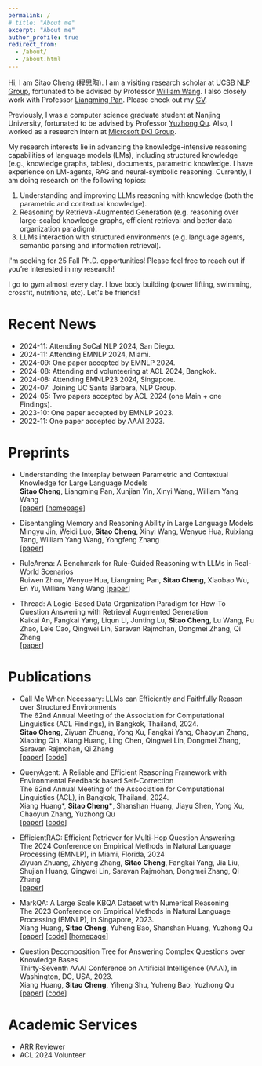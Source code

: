 ```yaml
---
permalink: /
# title: "About me"
excerpt: "About me"
author_profile: true
redirect_from: 
  - /about/
  - /about.html
---
```


 Hi, I am Sitao Cheng (程思陶). I am a visiting research scholar at [UCSB NLP Group](http://nlp.cs.ucsb.edu/), fortunated to be advised by Professor [William Wang](https://sites.cs.ucsb.edu/~william/index.html). I also closely work with Professor [Liangming Pan](https://liangmingpan.bio/). Please check out my [CV](https://sitaocheng.github.io/files/Academic_CV.pdf).
 
Previously, I was a computer science graduate student at Nanjing University, fortunated to be advised by Professor [Yuzhong Qu](http://ws.nju.edu.cn/~yzqu). 
Also, I worked as a research intern at [Microsoft DKI Group](https://www.microsoft.com/en-us/research/group/data-knowledge-intelligence/).

 My research interests lie in advancing the knowledge-intensive reasoning capabilities of language models (LMs), including structured knowledge (e.g., knowledge graphs, tables), documents, parametric knowledge. I have experience on LM-agents, RAG and neural-symbolic reasoning. Currently, I am doing research on the following topics:

1. Understanding and improving LLMs reasoning with knowledge (both the parametric and contextual knowledge).
2. Reasoning by Retrieval-Augmented Generation (e.g. reasoning over large-scaled knowledge graphs, efficient retrieval and better data organization paradigm).        
3. LLMs interaction with structured environments (e.g. language agents, semantic parsing and information retrieval).
          
I'm seeking for 25 Fall Ph.D. opportunities! Please feel free to reach out if you’re interested in my research!

I go to gym almost every day. I love body building (power lifting, swimming, crossfit, nutritions, etc). Let's be friends!

Recent News
======

- 2024-11: Attending SoCal NLP 2024, San Diego.
- 2024-11: Attending EMNLP 2024, Miami.
- 2024-09: One paper accepted by EMNLP 2024.
- 2024-08: Attending and volunteering at ACL 2024, Bangkok.
- 2024-08: Attending EMNLP23 2024, Singapore.
- 2024-07: Joining UC Santa Barbara, NLP Group.
- 2024-05: Two papers accepted by ACL 2024 (one Main + one Findings).
- 2023-10: One paper accepted by EMNLP 2023.
- 2022-11: One paper accepted by AAAI 2023.  

Preprints
======

- Understanding the Interplay between Parametric and Contextual Knowledge for Large Language Models \
**Sitao Cheng**, Liangming Pan, Xunjian Yin, Xinyi Wang, William Yang Wang \
[[paper](https://arxiv.org/abs/2410.08414)] [[homepage](https://sitaocheng.github.io/PK_CK_interplay/)] 

- Disentangling Memory and Reasoning Ability in Large Language Models \
Mingyu Jin, Weidi Luo, **Sitao Cheng**, Xinyi Wang, Wenyue Hua, Ruixiang Tang, William Yang Wang, Yongfeng Zhang \
[[paper](https://arxiv.org/abs/2411.13504)]  

- RuleArena: A Benchmark for Rule-Guided Reasoning with LLMs in Real-World Scenarios \
Ruiwen Zhou, Wenyue Hua, Liangming Pan, **Sitao Cheng**, Xiaobao Wu, En Yu, William Yang Wang
[[paper](https://arxiv.org/abs/2412.08972)]  

- Thread: A Logic-Based Data Organization Paradigm for How-To Question Answering with Retrieval Augmented Generation \
Kaikai An, Fangkai Yang, Liqun Li, Junting Lu, **Sitao Cheng**, Lu Wang, Pu Zhao, Lele Cao, Qingwei Lin, Saravan Rajmohan, Dongmei Zhang, Qi Zhang\
[[paper](https://arxiv.org/abs/2406.13372)]  


Publications
======


- Call Me When Necessary: LLMs can Efficiently and Faithfully Reason over Structured Environments\
The 62nd Annual Meeting of the Association for Computational Linguistics (ACL Findings), in Bangkok, Thailand, 2024.\
**Sitao Cheng**, Ziyuan Zhuang, Yong Xu, Fangkai Yang, Chaoyun Zhang, Xiaoting Qin, Xiang Huang, Ling Chen, Qingwei Lin, Dongmei Zhang, Saravan Rajmohan, Qi Zhang\
[[paper](https://arxiv.org/abs/2403.08593)] [[code](https://github.com/microsoft/Readi)]  



- QueryAgent: A Reliable and Efficient Reasoning Framework with Environmental Feedback based Self-Correction\
The 62nd Annual Meeting of the Association for Computational Linguistics (ACL), in Bangkok, Thailand, 2024.\
Xiang Huang*, **Sitao Cheng\***, Shanshan Huang, Jiayu Shen, Yong Xu, Chaoyun Zhang, Yuzhong Qu\
[[paper](https://arxiv.org/abs/2403.11886)] [[code](https://github.com/cdhx/QueryAgent)]


- EfficientRAG: Efficient Retriever for Multi-Hop Question Answering \
The 2024 Conference on Empirical Methods in Natural Language Processing (EMNLP), in Miami, Florida, 2024 \
Ziyuan Zhuang, Zhiyang Zhang, **Sitao Cheng**, Fangkai Yang, Jia Liu, Shujian Huang, Qingwei Lin, Saravan Rajmohan, Dongmei Zhang, Qi Zhang \
[[paper](https://www.arxiv.org/abs/2408.04259)]  


- MarkQA: A Large Scale KBQA Dataset with Numerical Reasoning\
The 2023 Conference on Empirical Methods in Natural Language Processing (EMNLP), in Singapore, 2023.\
Xiang Huang, **Sitao Cheng**, Yuheng Bao, Shanshan Huang, Yuzhong Qu\
[[paper](https://arxiv.org/abs/2310.15517)] [[code](https://github.com/cdhx/MarkQA)] [[homepage](http://ws.nju.edu.cn/MarkQA)]



- Question Decomposition Tree for Answering Complex Questions over Knowledge Bases\
Thirty-Seventh AAAI Conference on Artificial Intelligence (AAAI), in Washington, DC, USA, 2023. \
Xiang Huang, **Sitao Cheng**, Yiheng Shu, Yuheng Bao, Yuzhong Qu \
[[paper](https://arxiv.org/abs/2306.07597)] [[code](https://github.com/cdhx/QDTQA)]



Academic Services
======

- ARR Reviewer
- ACL 2024 Volunteer

